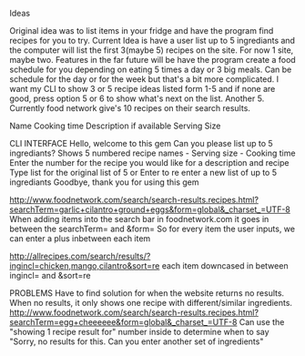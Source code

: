 Ideas

Original idea was to list items in your fridge and have the program find recipes for you to try.
Current Idea is have a user list up to 5 ingrediants and the computer will list the first 3(maybe 5) recipes
on the site. For now 1 site, maybe two.
Features in the far future will be have the program create a food schedule for you depending on eating
5 times a day or 3 big meals. Can be schedule for the day or for the week but that's a bit more complicated.
I want my CLI to show 3 or 5 recipe ideas listed form 1-5 and if none are good, press option 5 or 6
to show what's next on the list. Another 5. Currently food network give's 10 recipes on their search results.

Name
Cooking time
Description if available
Serving Size

CLI INTERFACE
Hello, welcome to this gem
Can you please list up to 5 ingrediants?
Shows 5 numbered recipe names - Serving size - Cooking time
Enter the number for the recipe you would like for a description and recipe
Type list for the original list of 5 or Enter to re enter a new list of up to 5 ingrediants
Goodbye, thank you for using this gem

http://www.foodnetwork.com/search/search-results.recipes.html?searchTerm=garlic+cilantro+ground+eggs&form=global&_charset_=UTF-8
When adding items into the search bar in foodnetwork.com it goes in between the searchTerm= and &form=
So for every item the user inputs, we can enter a plus inbetween each item

http://allrecipes.com/search/results/?ingincl=chicken,mango,cilantro&sort=re
each item downcased in between ingincl= and &sort=re

PROBLEMS
Have to find solution for when the website returns no results. When no results, it
only shows one recipe with different/similar ingredients. 
http://www.foodnetwork.com/search/search-results.recipes.html?searchTerm=egg+cheeeeee&form=global&_charset_=UTF-8
Can use the "showing 1 recipe result for" number inside to determine when to say "Sorry, no results for this. Can you enter another set of ingredients"